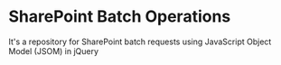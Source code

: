 # SharePoint Batch Operations
It's a repository for SharePoint batch requests using JavaScript Object Model (JSOM) in jQuery
